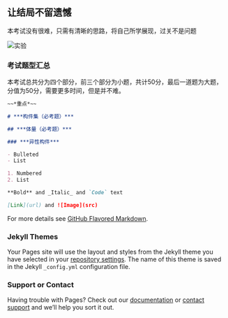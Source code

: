 ## 让结局不留遗憾

本考试没有很难，只需有清晰的思路，将自己所学展现，过关不是问题

![实验](https://timgsa.baidu.com/timg?image&quality=80&size=b9999_10000&sec=1554803177206&di=daa322e42a57fbf97fac76e60697900e&imgtype=0&src=http%3A%2F%2Ff.zhulong.com%2Fv1%2Ftfs%2FT1ol_TBCbT1RCvBVdK_0_0_1600_0.jpg "实验")

### 考试题型汇总

本考试总共分为四个部分，前三个部分为小题，共计50分，最后一道题为大题，分值为50分，需要更多时间，但是并不难。
```markdown
~~*重点*~~

# ***构件集（必考题）***

## ***体量（必考题）***

### ***异性构件***

- Bulleted
- List

1. Numbered
2. List

**Bold** and _Italic_ and `Code` text

[Link](url) and ![Image](src)
```

For more details see [GitHub Flavored Markdown](https://guides.github.com/features/mastering-markdown/).

### Jekyll Themes

Your Pages site will use the layout and styles from the Jekyll theme you have selected in your [repository settings](https://github.com/YanQimeng/BIM/settings). The name of this theme is saved in the Jekyll `_config.yml` configuration file.

### Support or Contact

Having trouble with Pages? Check out our [documentation](https://help.github.com/categories/github-pages-basics/) or [contact support](https://github.com/contact) and we’ll help you sort it out.
